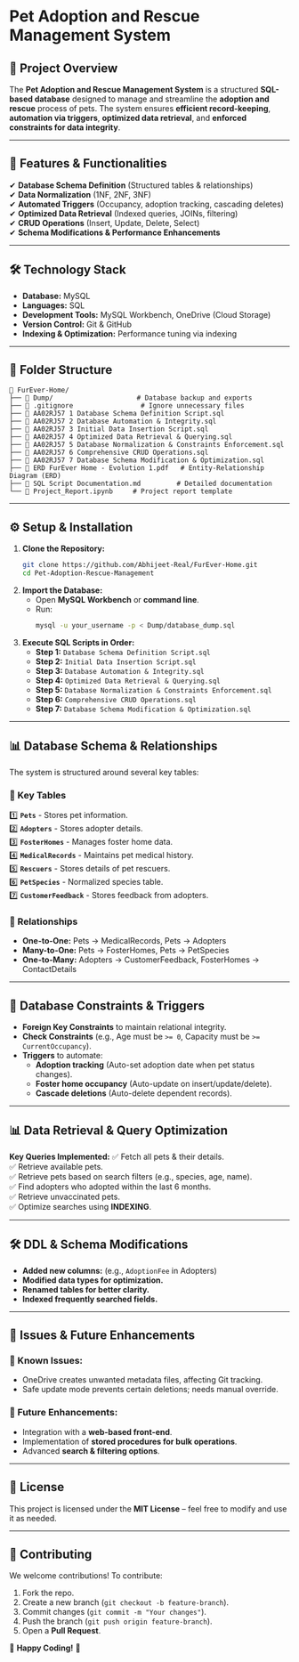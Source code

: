 # **Pet Adoption and Rescue Management System**

## **📌 Project Overview**
The **Pet Adoption and Rescue Management System** is a structured **SQL-based database** designed to manage and streamline the **adoption and rescue** process of pets. The system ensures **efficient record-keeping**, **automation via triggers**, **optimized data retrieval**, and **enforced constraints for data integrity**.

---

## **📂 Features & Functionalities**
✔ **Database Schema Definition** (Structured tables & relationships)  
✔ **Data Normalization** (1NF, 2NF, 3NF)  
✔ **Automated Triggers** (Occupancy, adoption tracking, cascading deletes)  
✔ **Optimized Data Retrieval** (Indexed queries, JOINs, filtering)  
✔ **CRUD Operations** (Insert, Update, Delete, Select)  
✔ **Schema Modifications & Performance Enhancements**  

---

## **🛠️ Technology Stack**
- **Database:** MySQL
- **Languages:** SQL
- **Development Tools:** MySQL Workbench, OneDrive (Cloud Storage)
- **Version Control:** Git & GitHub
- **Indexing & Optimization:** Performance tuning via indexing

---

## **📁 Folder Structure**
```
📂 FurEver-Home/
├── 📁 Dump/                     # Database backup and exports
├── 📄 .gitignore                 # Ignore unnecessary files
├── 📄 AA02RJ57 1 Database Schema Definition Script.sql
├── 📄 AA02RJ57 2 Database Automation & Integrity.sql
├── 📄 AA02RJ57 3 Initial Data Insertion Script.sql
├── 📄 AA02RJ57 4 Optimized Data Retrieval & Querying.sql
├── 📄 AA02RJ57 5 Database Normalization & Constraints Enforcement.sql
├── 📄 AA02RJ57 6 Comprehensive CRUD Operations.sql
├── 📄 AA02RJ57 7 Database Schema Modification & Optimization.sql
├── 📄 ERD FurEver Home - Evolution 1.pdf   # Entity-Relationship Diagram (ERD)
├── 📄 SQL Script Documentation.md         # Detailed documentation
└── 📄 Project_Report.ipynb     # Project report template
```

---

## **⚙️ Setup & Installation**
1. **Clone the Repository:**
   ```sh
   git clone https://github.com/Abhijeet-Real/FurEver-Home.git
   cd Pet-Adoption-Rescue-Management
   ```
2. **Import the Database:**
   - Open **MySQL Workbench** or **command line**.
   - Run:
     ```sh
     mysql -u your_username -p < Dump/database_dump.sql
     ```
3. **Execute SQL Scripts in Order:**
   - **Step 1:** `Database Schema Definition Script.sql`
   - **Step 2:** `Initial Data Insertion Script.sql`
   - **Step 3:** `Database Automation & Integrity.sql`
   - **Step 4:** `Optimized Data Retrieval & Querying.sql`
   - **Step 5:** `Database Normalization & Constraints Enforcement.sql`
   - **Step 6:** `Comprehensive CRUD Operations.sql`
   - **Step 7:** `Database Schema Modification & Optimization.sql`

---

## **📊 Database Schema & Relationships**
The system is structured around several key tables:

### **📌 Key Tables**
1️⃣ **`Pets`** - Stores pet information.  
2️⃣ **`Adopters`** - Stores adopter details.  
3️⃣ **`FosterHomes`** - Manages foster home data.  
4️⃣ **`MedicalRecords`** - Maintains pet medical history.  
5️⃣ **`Rescuers`** - Stores details of pet rescuers.  
6️⃣ **`PetSpecies`** - Normalized species table.  
7️⃣ **`CustomerFeedback`** - Stores feedback from adopters.  

### **🔗 Relationships**
- **One-to-One:** Pets → MedicalRecords, Pets → Adopters
- **Many-to-One:** Pets → FosterHomes, Pets → PetSpecies
- **One-to-Many:** Adopters → CustomerFeedback, FosterHomes → ContactDetails

---

## **📜 Database Constraints & Triggers**
- **Foreign Key Constraints** to maintain relational integrity.
- **Check Constraints** (e.g., Age must be `>= 0`, Capacity must be `>= CurrentOccupancy`).
- **Triggers** to automate:
  - **Adoption tracking** (Auto-set adoption date when pet status changes).
  - **Foster home occupancy** (Auto-update on insert/update/delete).
  - **Cascade deletions** (Auto-delete dependent records).

---

## **📊 Data Retrieval & Query Optimization**
**Key Queries Implemented:**
✅ Fetch all pets & their details.  
✅ Retrieve available pets.  
✅ Retrieve pets based on search filters (e.g., species, age, name).  
✅ Find adopters who adopted within the last 6 months.  
✅ Retrieve unvaccinated pets.  
✅ Optimize searches using **INDEXING**.

---

## **🛠️ DDL & Schema Modifications**
- **Added new columns:** (e.g., `AdoptionFee` in Adopters)
- **Modified data types for optimization.**
- **Renamed tables for better clarity.**
- **Indexed frequently searched fields.**

---

## **📌 Issues & Future Enhancements**
### **🔴 Known Issues:**
- OneDrive creates unwanted metadata files, affecting Git tracking.
- Safe update mode prevents certain deletions; needs manual override.

### **🚀 Future Enhancements:**
- Integration with a **web-based front-end**.
- Implementation of **stored procedures for bulk operations**.
- Advanced **search & filtering options**.

---

## **📜 License**
This project is licensed under the **MIT License** – feel free to modify and use it as needed.

---

## **🤝 Contributing**
We welcome contributions! To contribute:
1. Fork the repo.
2. Create a new branch (`git checkout -b feature-branch`).
3. Commit changes (`git commit -m "Your changes"`).
4. Push the branch (`git push origin feature-branch`).
5. Open a **Pull Request**.

🚀 **Happy Coding!** 🎉

